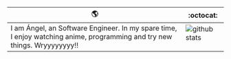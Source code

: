 :earth_americas: | :octocat:
------------ | -------------
I am Ángel, an Software Engineer. In my spare time, I enjoy watching anime, programming and try new things. Wryyyyyyyy!! | ![github stats](https://github-readme-stats.vercel.app/api?username=AngelAguilar16&show_icons=true&line_height=30) <p align="center"></p>
<br />
